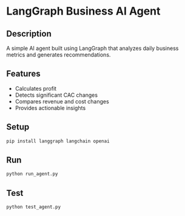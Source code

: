 # LangGraph Business AI Agent

## Description
A simple AI agent built using LangGraph that analyzes daily business metrics and generates recommendations.

## Features
- Calculates profit
- Detects significant CAC changes
- Compares revenue and cost changes
- Provides actionable insights

## Setup

```bash
pip install langgraph langchain openai
```

## Run

```bash
python run_agent.py
```

## Test

```bash
python test_agent.py
```